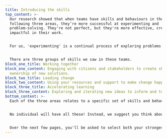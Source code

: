 ```yaml
---
title: Introducing the skills
top_content: >-
  Our research showed that when teams have skills and behaviours in the
  following three areas, they’re more successful at experimenting and
  problem-solving. They're not perfect, but they're more effective, creative and
  impactful in their work.


  For us, 'experimenting' is a continual process of exploring problems from fresh perspectives, then testing and iterating the possible solutions to learn what works and what doesn’t.


  There are three groups of skills we saw in these teams.
block_one_title: Working together
block_one_content: Engaging with citizens and stakeholders to create shared
  ownership of new solutions.
block_two_title: Leading change
block_two_content: Using your resources and support to make change happen.
block_three_title: Accelerating learning
block_three_content: Exploring and iterating new ideas to inform and test solutions.
bottom_content: >-
  Each of the three areas relates to a specific set of skills and behaviours.


  No individual will have all these! Instead, we suggest you think about how these skills are spread across your team. The exciting opportunity is to combine them in ways that galvanise that group to be greater than the individuals within it.


  Over the next few pages, you'll be asked to select both your strongest and least strong skills and attitudes. We'll use your answers to suggest roles you're more likely to play in a team as well as ways to develop your skills.
---
```

